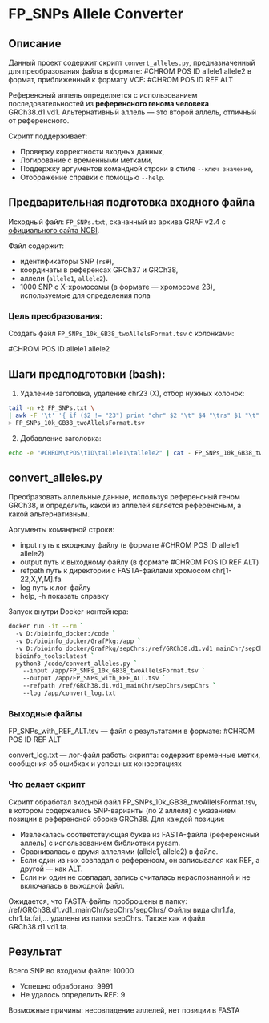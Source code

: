 # FP_SNPs Allele Converter

## Описание

Данный проект содержит скрипт `convert_alleles.py`, предназначенный для преобразования файла в формате:
#CHROM POS ID allele1 allele2
в формат, приближенный к формату VCF:
#CHROM POS ID REF ALT

Референсный аллель определяется с использованием последовательностей из **референсного генома человека** GRCh38.d1.vd1. Альтернативный аллель — это второй аллель, отличный от референсного.

Скрипт поддерживает:
- Проверку корректности входных данных,
- Логирование с временными метками,
- Поддержку аргументов командной строки в стиле `--ключ значение`,
- Отображение справки с помощью `--help`.

## Предварительная подготовка входного файла

Исходный файл: `FP_SNPs.txt`, скачанный из архива GRAF v2.4 с [официального сайта NCBI](https://www.ncbi.nlm.nih.gov/projects/gap/cgi-bin/Software.cgi).

Файл содержит:
- идентификаторы SNP (`rs#`),
- координаты в референсах GRCh37 и GRCh38,
- аллели (`allele1`, `allele2`).
- 1000 SNP с X-хромосомы (в формате — хромосома 23), используемые для определения пола

### Цель преобразования:

Создать файл `FP_SNPs_10k_GB38_twoAllelsFormat.tsv` с колонками:

#CHROM POS ID allele1 allele2

## Шаги предподготовки (bash):

1. Удаление заголовка, удаление chr23 (X), отбор нужных колонок:
```bash
tail -n +2 FP_SNPs.txt \
| awk -F '\t' '{ if ($2 != "23") print "chr" $2 "\t" $4 "\trs" $1 "\t" $5 "\t" $6 }' \
> FP_SNPs_10k_GB38_twoAllelsFormat.tsv
```
2. Добавление заголовка:

```bash
echo -e "#CHROM\tPOS\tID\tallele1\tallele2" | cat - FP_SNPs_10k_GB38_twoAllelsFormat.tsv > tmp && mv tmp FP_SNPs_10k_GB38_twoAllelsFormat.tsv
```

## convert_alleles.py
Преобразовать аллельные данные, используя референсный геном GRCh38, и определить, какой из аллелей является референсным, а какой альтернативным.

Аргументы командной строки:

- input путь к входному файлу (в формате #CHROM POS ID allele1 allele2)
- output путь к выходному файлу (в формате #CHROM POS ID REF ALT)
- refpath путь к директории с FASTA-файлами хромосом chr[1-22,X,Y,M].fa
- log путь к лог-файлу
- help, -h показать справку

Запуск внутри Docker-контейнера:
```bash
docker run -it --rm `
  -v D:/bioinfo_docker:/code `
  -v D:/bioinfo_docker/GrafPkg:/app `
  -v D:/bioinfo_docker/GrafPkg/sepChrs:/ref/GRCh38.d1.vd1_mainChr/sepChrs/sepChrs `
  bioinfo_tools:latest `
  python3 /code/convert_alleles.py `
    --input /app/FP_SNPs_10k_GB38_twoAllelsFormat.tsv `
    --output /app/FP_SNPs_with_REF_ALT.tsv `
    --refpath /ref/GRCh38.d1.vd1_mainChr/sepChrs/sepChrs `
    --log /app/convert_log.txt
```
### Выходные файлы

FP_SNPs_with_REF_ALT.tsv — файл с результатами в формате:
#CHROM POS ID REF ALT

convert_log.txt — лог-файл работы скрипта: содержит временные метки, сообщения об ошибках и успешных конвертациях

### Что делает скрипт

Скрипт обработал входной файл FP_SNPs_10k_GB38_twoAllelsFormat.tsv, в котором содержались SNP-варианты (по 2 аллеля) с указанием позиции в референсной сборке GRCh38. Для каждой позиции:
- Извлекалась соответствующая буква из FASTA-файла (референсный аллель) с использованием библиотеки pysam.
- Сравнивалась с двумя аллелями (allele1, allele2) в файле.
- Если один из них совпадал с референсом, он записывался как REF, а другой — как ALT.
- Если ни один не совпадал, запись считалась нераспознанной и не включалась в выходной файл.

Ожидается, что FASTA-файлы проброшены в папку: /ref/GRCh38.d1.vd1_mainChr/sepChrs/sepChrs/
Файлы вида chr1.fa, chr1.fa.fai,... удалены из папки sepChrs. Также как и файл GRCh38.d1.vd1.fa.

## Результат

Всего SNP во входном файле: 10000

- Успешно обработано: 9991
- Не удалось определить REF: 9

Возможные причины: несовпадение аллелей, нет позиции в FASTA
